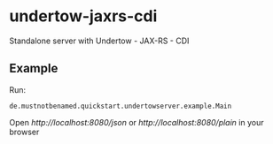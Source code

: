 # undertow-jaxrs-cdi
Standalone server with Undertow - JAX-RS - CDI

## Example

Run:

    de.mustnotbenamed.quickstart.undertowserver.example.Main

Open _http://localhost:8080/json_ or _http://localhost:8080/plain_ in your browser
    
